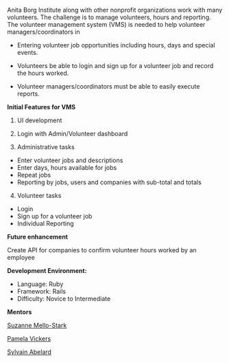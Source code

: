 Anita Borg Institute along with other nonprofit organizations work with many volunteers. The challenge is to manage volunteers, hours and reporting. The volunteer management system (VMS) is needed to help volunteer managers/coordinators in

* Entering volunteer job opportunities including hours, days and special events.

* Volunteers be able to login and sign up for a volunteer job and record the hours worked.

* Volunteer managers/coordinators must be able to easily execute reports.

**Initial Features for VMS**

1. UI development

2. Login with Admin/Volunteer dashboard

3. Administrative tasks
  * Enter volunteer jobs and descriptions
  * Enter days, hours available for jobs
  * Repeat jobs
  * Reporting by jobs, users and companies with sub-total and totals

4. Volunteer tasks
  * Login
  * Sign up for a volunteer job
  * Individual Reporting

**Future enhancement**

Create API for companies to confirm volunteer hours worked by an employee 

**Development Environment:**
* Language: Ruby
* Framework: Rails
* Difficulty: Novice to Intermediate

**Mentors**

[Suzanne Mello-Stark](http://www.cs.uri.edu/about-us/people/suzanne-mello-stark-lecturer-adjunct-assistant-professor/)

[Pamela Vickers](https://twitter.com/pwnela)

[Sylvain Abelard](https://twitter.com/abelar_s)
